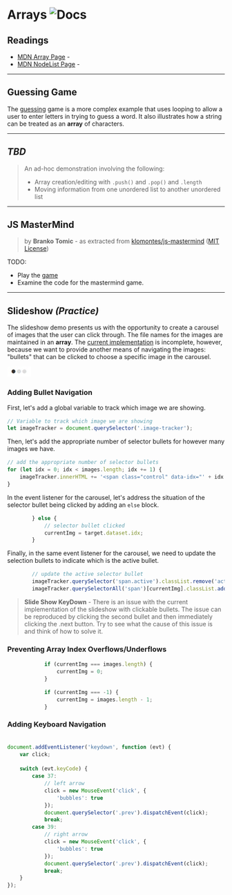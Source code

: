 # Arrays ![Docs](https://img.shields.io/badge/Documentation%20Status-10--40%25%20Rough%20Outline-red?logo=Read%20the%20Docs)

## Readings

- [MDN Array Page](https://developer.mozilla.org/en-US/docs/Web/JavaScript/Reference/Global_Objects/Array) - 
- [MDN NodeList Page](https://developer.mozilla.org/en-US/docs/Web/API/NodeList) - 

----

## Guessing Game

The [guessing](./demos/guessing/main.js) game is a more complex example that uses looping to allow a user to enter letters in trying to guess a word. It also illustrates how a string can be treated as an **array** of characters.

----

## *TBD*

> An ad-hoc demonstration involving the following:
> 
> - Array creation/editing with `.push()` and `.pop()` and `.length`
> - Moving information from one unordered list to another unordered list

----

## JS MasterMind

> by **Branko Tomic** - as extracted from [klomontes/js-mastermind](https://github.com/klomontes/js-mastermind) ([MIT License](https://github.com/klomontes/js-mastermind/blob/master/LICENSE))

TODO:

- Play the [game](http://klomontes.github.io/js-mastermind/)
- Examine the code for the mastermind game.

----

## Slideshow *(Practice)*

The slideshow demo presents us with the opportunity to create a carousel of images that the user can click through. The file names for the images are maintained in an **array**. The [current implementation](./demos/slideshow/js/main.js) is incomplete, however, because we want to provide another means of navigating the images: "bullets" that can be clicked to choose a specific image in the carousel.

![Bullet Navigation](./images/bullet-nav.jpg)

### Adding Bullet Navigation

First, let's add a global variable to track which image we are showing.

```js
// Variable to track which image we are showing
let imageTracker = document.querySelector('.image-tracker');
```

Then, let's add the appropriate number of selector bullets for however many images we have.

```js
// add the appropriate number of selector bullets
for (let idx = 0; idx < images.length; idx += 1) {
    imageTracker.innerHTML += '<span class="control" data-idx="' + idx + '">&bull;</span>';
}
```

In the event listener for the carousel, let's address the situation of the selector bullet being clicked by adding an `else` block.

```js
        } else {
            // selector bullet clicked
            currentImg = target.dataset.idx;
        }
```

Finally, in the same event listener for the carousel, we need to update the selection bullets to indicate which is the active bullet.

```js
        // update the active selector bullet
        imageTracker.querySelector('span.active').classList.remove('active');
        imageTracker.querySelectorAll('span')[currentImg].classList.add('active');
```

> **Slide Show KeyDown** - There is an issue with the current implementation of the slideshow with clickable bullets. The issue can be reproduced by clicking the second bullet and then immediately clicking the .next button. Try to see what the cause of this issue is and think of how to solve it. <!-- currentImg = Number(target.dataset.idx); // required to prevent breakage! -->

### Preventing Array Index Overflows/Underflows

```js
            if (currentImg === images.length) {
                currentImg = 0;
            }
```

```js
            if (currentImg === -1) {
                currentImg = images.length - 1;
            }
```

### Adding Keyboard Navigation

```js

document.addEventListener('keydown', function (evt) {
    var click;

    switch (evt.keyCode) {
        case 37:
            // left arrow
            click = new MouseEvent('click', {
                'bubbles': true
            });
            document.querySelector('.prev').dispatchEvent(click);
            break;
        case 39:
            // right arrow
            click = new MouseEvent('click', {
                'bubbles': true
            });
            document.querySelector('.prev').dispatchEvent(click);
            break;
    }
});
```
